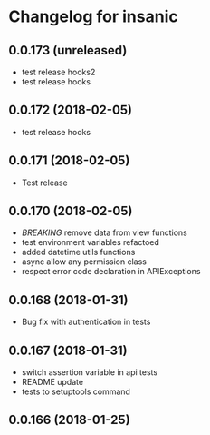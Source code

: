 Changelog for insanic
=====================

0.0.173 (unreleased)
--------------------

- test release hooks2
- test release hooks

0.0.172 (2018-02-05)
--------------------

- test release hooks

0.0.171 (2018-02-05)
--------------------

- Test release

0.0.170 (2018-02-05)
--------------------

- *BREAKING* remove data from view functions
- test environment variables refactoed
- added datetime utils functions
- async allow any permission class
- respect error code declaration in APIExceptions


0.0.168 (2018-01-31)
--------------------

- Bug fix with authentication in tests


0.0.167 (2018-01-31)
--------------------

- switch assertion variable in api tests
- README update
- tests to setuptools command


0.0.166 (2018-01-25)
--------------------